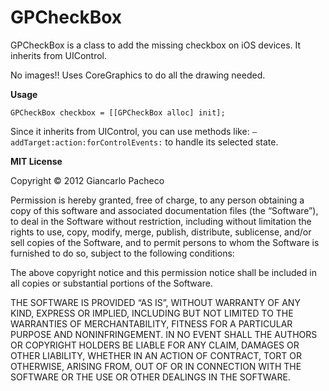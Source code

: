 GPCheckBox
==========

GPCheckBox is a class to add the missing checkbox on iOS devices.
It inherits from UIControl.

No images!!
Uses CoreGraphics to do all the drawing needed.

**Usage**

`GPCheckBox checkbox = [[GPCheckBox alloc] init];`

Since it inherits from UIControl, you can use methods like:
`– addTarget:action:forControlEvents:` to handle its selected state.

**MIT License**

Copyright © 2012 Giancarlo Pacheco

Permission is hereby granted, free of charge, to any person obtaining a copy of this software and associated documentation files (the “Software”), to deal in the Software without restriction, including without limitation the rights to use, copy, modify, merge, publish, distribute, sublicense, and/or sell copies of the Software, and to permit persons to whom the Software is furnished to do so, subject to the following conditions:

The above copyright notice and this permission notice shall be included in all copies or substantial portions of the Software.

THE SOFTWARE IS PROVIDED “AS IS”, WITHOUT WARRANTY OF ANY KIND, EXPRESS OR IMPLIED, INCLUDING BUT NOT LIMITED TO THE WARRANTIES OF MERCHANTABILITY, FITNESS FOR A PARTICULAR PURPOSE AND NONINFRINGEMENT. IN NO EVENT SHALL THE AUTHORS OR COPYRIGHT HOLDERS BE LIABLE FOR ANY CLAIM, DAMAGES OR OTHER LIABILITY, WHETHER IN AN ACTION OF CONTRACT, TORT OR OTHERWISE, ARISING FROM, OUT OF OR IN CONNECTION WITH THE SOFTWARE OR THE USE OR OTHER DEALINGS IN THE SOFTWARE.
